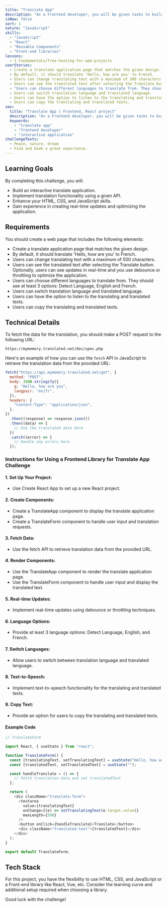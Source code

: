 ```yaml
---
title: "Translate App"
description: "As a Frontend developer, you will be given tasks to build an interactive application. In this challenge, you will build a simple translate application with a given API."
isNew: false
sort: 1
nature: "JavaScript"
skills:
  - "JavaScript"
  - "React"
  - "Reusable Components"
  - "Front-end libraries"
lessons:
  - 1-fundamentals/free-hosting-for-web-projects
userStories:
  - Create a translate application page that matches the given design.
  - By default, it should translate 'Hello, how are you' to French.
  - Users can change translating text with a maximum of 500 characters.
  - Users can see the translated text after selecting the Translate button. Optionally, users can see updates in real-time and you use debounce or throttling to optimize the application.
  - "Users can choose different languages to translate from. They should see at least 3 options: Detect Language, English and French."
  - Users can switch translation language and translated language.
  - Users can have the option to listen to the translating and translated texts.
  - Users can copy the translating and translated texts.
seo:
  title: "Translate App | Frontend, React project"
  description: "As a Frontend developer, you will be given tasks to build an interactive application. In this challenge, you will build a simple translate application with a given API. This project is great for working with Front-end libraries like React, Vue,..."
  keywords:
    - "translate app"
    - "frontend developer"
    - "interactive application"
challengeTexts:
  - Peace, nature, dream
  - Find and book a great experience.
---
```


## Learning Goals

By completing this challenge, you will:

- Build an interactive translate application.
- Implement translation functionality using a given API.
- Enhance your HTML, CSS, and JavaScript skills.
- Gain experience in creating real-time updates and optimizing the application.

## Requirements

You should create a web page that includes the following elements:

- Create a translate application page that matches the given design.
- By default, it should translate 'Hello, how are you' to French.
- Users can change translating text with a maximum of 500 characters.
- Users can see the translated text after selecting the Translate button. Optionally, users can see updates in real-time and you use debounce or throttling to optimize the application.
- Users can choose different languages to translate from. They should see at least 3 options: Detect Language, English and French.
- Users can switch translation language and translated language.
- Users can have the option to listen to the translating and translated texts.
- Users can copy the translating and translated texts.

## Technical Details

To fetch the data for the translation, you should make a POST request to the following URL:

```
https://mymemory.translated.net/doc/spec.php
```

Here's an example of how you can use the `fetch` API in JavaScript to retrieve the translation data from the provided URL:

```javascript
fetch("https://api.mymemory.translated.net/get", {
  method: "POST",
  body: JSON.stringify({
    q: "Hello, how are you",
    langpair: "en|fr",
  }),
  headers: {
    "Content-Type": "application/json",
  },
})
  .then((response) => response.json())
  .then((data) => {
    // Use the translated data here
  })
  .catch((error) => {
    // Handle any errors here
  });
```

### Instructions for Using a Frontend Library for Translate App Challenge

#### 1. Set Up Your Project:

- Use Create React App to set up a new React project.

#### 2. Create Components:

- Create a TranslateApp component to display the translate application page.
- Create a TranslateForm component to handle user input and translation requests.

#### 3. Fetch Data:

- Use the fetch API to retrieve translation data from the provided URL.

#### 4. Render Components:

- Use the TranslateApp component to render the translate application page.
- Use the TranslateForm component to handle user input and display the translated text.

#### 5. Real-time Updates:

- Implement real-time updates using debounce or throttling techniques.

#### 6. Language Options:

- Provide at least 3 language options: Detect Language, English, and French.

#### 7. Switch Languages:

- Allow users to switch between translation language and translated language.

#### 8. Text-to-Speech:

- Implement text-to-speech functionality for the translating and translated texts.

#### 9. Copy Text:

- Provide an option for users to copy the translating and translated texts.

#### Example Code

```js
// TranslateForm

import React, { useState } from "react";

function TranslateForm() {
  const [translatingText, setTranslatingText] = useState("Hello, how are you");
  const [translatedText, setTranslatedText] = useState("");

  const handleTranslate = () => {
    // Fetch translation data and set translatedText
  };

  return (
    <div className="translate-form">
      <textarea
        value={translatingText}
        onChange={(e) => setTranslatingText(e.target.value)}
        maxLength={500}
      />
      <button onClick={handleTranslate}>Translate</button>
      <div className="translated-text">{translatedText}</div>
    </div>
  );
}

export default TranslateForm;
```

## Tech Stack

For this project, you have the flexibility to use HTML, CSS, and JavaScript or a Front-end library like React, Vue, etc. Consider the learning curve and additional setup required when choosing a library.

Good luck with the challenge!

